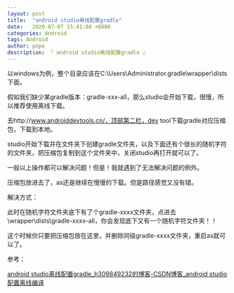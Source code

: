 ```yaml
---
layout: post
title:  "android studio离线配置gradle"
date:   2020-07-07 15:41:00 +0800
categories: Android
tags: Android
author: pepe
description: 『 android studio离线配置gradle 』
---
```



以windows为例，整个目录应该在C:\Users\Administrator\.gradle\wrapper\dists下面。

假如我们缺少某gradle版本：gradle-xxx-all，那么studio会开始下载，很慢，所以推荐使用离线下载。

去http://www.androiddevtools.cn/，顶部第二栏，dev tool下载gradle对应压缩包，下载到本地。

studio开始下载并在文件夹下创建gradle文件夹，以及下面还有个很长的随机字符的文件夹，把压缩包复制到这个文件夹中，关闭studio再打开就可以了。



一般以上操作都可以解决问题！但是！我就遇到了无法解决问题的例外。

压缩包放进去了，as还是继续在慢慢的下载。但是路径感觉又没有错。

解决方式：

此时在随机字符文件夹底下有了个gradle-xxxx文件夹，点进去\wrapper\dists\gradle-xxxx-all，你会发现底下又有一个随机字符文件夹！！

这个时候你只要把压缩包放在这里，并删除同级gradle-xxxx文件夹，重启as就可以了。



参考：

[android studio离线配置gradle_h309849232的博客-CSDN博客_android studio配置离线编译](https://blog.csdn.net/h309849232/article/details/74343753)